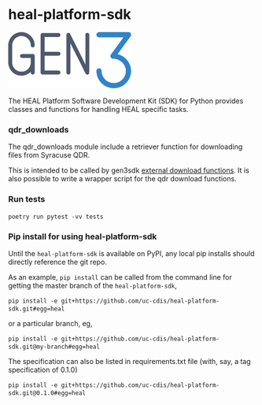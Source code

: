 # heal-platform-sdk
<img src="docs/images/gen3-blue-dark.png" width=250px>

The HEAL Platform Software Development Kit (SDK) for Python provides classes and functions for handling HEAL specific tasks.

### qdr_downloads

The qdr_downloads module include a retriever function for downloading files from Syracuse QDR.

This is intended to be called by gen3sdk [external download functions](https://github.com/uc-cdis/gen3sdk-python/blob/master/gen3/tools/download/external_file_download.py). It is also possible to write a wrapper script for the qdr download functions.

### Run tests

```
poetry run pytest -vv tests
```

### Pip install for using heal-platform-sdk

Until the `heal-platform-sdk` is available on PyPI, any local pip installs should directly
reference the git repo.

As an example, `pip install` can be called from the command line for getting
the master branch of the `heal-platform-sdk`,

```
pip install -e git+https://github.com/uc-cdis/heal-platform-sdk.git#egg=heal
```

or a particular branch, eg,

```
pip install -e git+https://github.com/uc-cdis/heal-platform-sdk.git@my-branch#egg=heal
```

The specification can also be listed in requirements.txt file
(with, say, a tag specification of 0.1.0)

```
pip install -e git+https://github.com/uc-cdis/heal-platform-sdk.git@0.1.0#egg=heal
```
